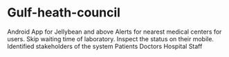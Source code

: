 # Gulf-heath-council
 Android App for Jellybean and above
Alerts for nearest medical centers for users. Skip waiting time of laboratory. Inspect the status on their mobile.
 Identified stakeholders of the system
 Patients
 Doctors
 Hospital Staff
